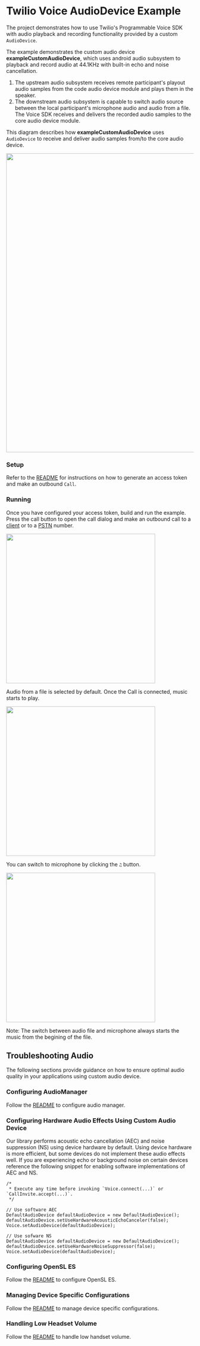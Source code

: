 # Twilio Voice AudioDevice Example

The project demonstrates how to use Twilio's Programmable Voice SDK with audio playback and recording functionality provided by a custom `AudioDevice`.

The example demonstrates the custom audio device **exampleCustomAudioDevice**, which uses android audio subsystem to playback and record audio at 44.1KHz with built-in echo and noise cancellation. 

1. The upstream audio subsystem receives remote participant's playout audio samples from the code audio device module and plays them in the speaker.
2. The downstream audio subsystem is capable to switch audio source between the local participant's microphone audio and audio from a file. The Voice SDK receives and delivers the recorded audio samples to the core audio device module.

This diagram describes how **exampleCustomAudioDevice** uses `AudioDevice` to receive and deliver audio samples from/to the core audio device.

<img width="800px" src="../images/quickstart/audio-device-example.png"/>

### Setup

Refer to the [README](https://github.com/twilio/voice-quickstart-android/blob/master/README.md) for instructions on how to generate an access token and make an outbound `Call`.

### Running

Once you have configured your access token, build and run the example. Press the call button to open the call dialog and make an outbound call to a [client](https://github.com/twilio/voice-quickstart-android#bullet10) or to a [PSTN](https://github.com/twilio/voice-quickstart-android#11-make-client-to-pstn-call) number.

<kbd><img width="400px" src="../images/quickstart/make_call_custom_audio_device.png"/></kbd>

Audio from a file is selected by default. Once the Call is connected, music starts to play.

<kbd><img width="400px" src="../images/quickstart/audio_device_music_file_plays.png"/></kbd>

You can switch to microphone by clicking the `♫` button.

<kbd><img width="400px" src="../images/quickstart/audio_device_microphone.png"/></kbd>

Note: The switch between audio file and microphone always starts the music from the begining of the file.

## Troubleshooting Audio
The following sections provide guidance on how to ensure optimal audio quality in your applications using custom audio device.

### Configuring AudioManager

Follow the [README](https://github.com/twilio/voice-quickstart-android#configuring-audiomanager) to configure audio manager.

### Configuring Hardware Audio Effects Using Custom Audio Device
Our library performs acoustic echo cancellation (AEC) and noise suppression (NS) using device hardware by default. Using device hardware is more efficient, but some devices do not implement these audio effects well. If you are experiencing echo or background noise on certain devices reference the following snippet for enabling software implementations of AEC and NS.

    /*
     * Execute any time before invoking `Voice.connect(...)` or `CallInvite.accept(...)`.
     */

    // Use software AEC
    DefaultAudioDevice defaultAudioDevice = new DefaultAudioDevice();
    defaultAudioDevice.setUseHardwareAcousticEchoCanceler(false);
    Voice.setAudioDevice(defaultAudioDevice);

    // Use sofware NS
    DefaultAudioDevice defaultAudioDevice = new DefaultAudioDevice();
    defaultAudioDevice.setUseHardwareNoiseSuppressor(false);
    Voice.setAudioDevice(defaultAudioDevice);

### Configuring OpenSL ES
Follow the [README](https://github.com/twilio/voice-quickstart-android#configuring-opensl-es) to configure OpenSL ES.

### Managing Device Specific Configurations
Follow the [README](https://github.com/twilio/voice-quickstart-android#managing-device-specific-configurations) to manage device specific configurations.

### Handling Low Headset Volume
Follow the [README](https://github.com/twilio/voice-quickstart-android#handling-low-headset-volume) to handle low handset volume.
